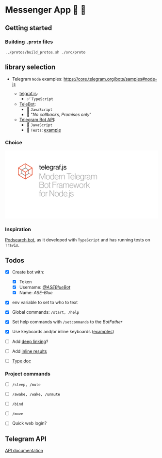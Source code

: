 # Messenger App 🔔 📱

## Getting started


### Building `.proto` files
    ../protos/build_protos.sh ./src/proto


## library selection

* Telegram `Node` examples: https://core.telegram.org/bots/samples#node-js

    * [telgraf.js](https://github.com/telegraf/telegraf):
        * ✅ `TypeScript`
    * [TeleBot](https://github.com/mullwar/telebot):
        * 🔀 `JavaScript`
        * 🤔 "_No callbacks, Promises only_"
    * [Telegram Bot API](https://github.com/mast/telegram-bot-api):
        * 🔀 `JavaScript`
        * 🥳 `Tests`: [example](https://github.com/mast/telegram-bot-api#running-tests)


### Choice

![Telegraf](https://github.com/telegraf/telegraf/raw/develop/docs/header.png)


### Inspiration

[Podsearch bot](https://github.com/Fazendaaa/podsearch_bot), as it developed with
`TypeScript` and has running tests on `Travis`.


## Todos

- [X] Create bot with:
    - [X] Token
    - [X] Username: _[@ASEBlueBot](t.me/ASEBlueBot)_
    - [X] Name: _ASE-Blue_
- [X] env variable to set to who to text
- [X] Global commands: `/start, /help`
- [X] Set help commands with `/setcommands` to the _BotFather_
- [X] Use keyboards and/or inline keyboards ([examples](https://core.telegram.org/bots#keyboards))
- [ ] Add [deep linking](https://core.telegram.org/bots#deep-linking)?
- [ ] Add [inline results](https://core.telegram.org/bots/inline#inline-results)
- [ ] [Type doc](https://typedoc.org/)


### Project commands

- [ ] `/sleep, /mute`
- [ ] `/awake, /wake, /unmute`
- [ ] `/bind`
- [ ] `/move`
- [ ] Quick web login?


## Telegram API
[API documentation](https://core.telegram.org/bots/api/#replykeyboardmarkup)
